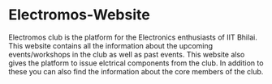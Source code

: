 # Electromos-Website
Electromos club is the platform for the Electronics enthusiasts of IIT Bhilai. This website contains all the information about the upcoming events/workshops in the club as well as past events. This website also gives the platform to issue elctrical components from the club. In addition to these you can also find the information about the core members of the club.
